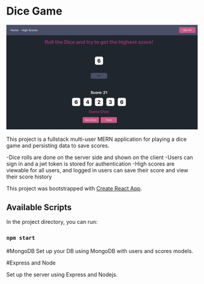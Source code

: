 # Dice Game

<img src="./public/main.png">

This project is a fullstack multi-user MERN application for playing a dice game and persisting data to save scores.

-Dice rolls are done on the server side and shown on the client
-Users can sign in and a jwt token is stored for authentication
-High scores are viewable for all users, and logged in users can save their score and view their score history

This project was bootstrapped with [Create React App](https://github.com/facebook/create-react-app).

## Available Scripts

In the project directory, you can run:

### `npm start`

#MongoDB
Set up your DB using MongoDB with users and scores models.

#Express and Node

Set up the server using Express and Nodejs.
